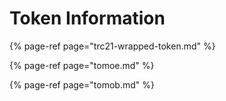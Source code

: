 # Token Information

{% page-ref page="trc21-wrapped-token.md" %}

{% page-ref page="tomoe.md" %}

{% page-ref page="tomob.md" %}



## 

